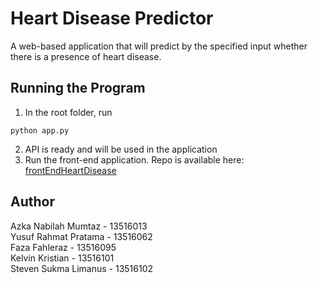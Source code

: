 # Heart Disease Predictor
A web-based application that will predict by the specified input whether there is a presence of heart disease.

## Running the Program
1. In the root folder, run
```
python app.py
```
2. API is ready and will be used in the application
3. Run the front-end application. Repo is available here: [frontEndHeartDisease](https://github.com/stevensukma/frontEndHeartDisease)

## Author
Azka Nabilah Mumtaz - 13516013<br>
Yusuf Rahmat Pratama - 13516062<br>
Faza Fahleraz - 13516095<br>
Kelvin Kristian - 13516101<br>
Steven Sukma Limanus - 13516102
